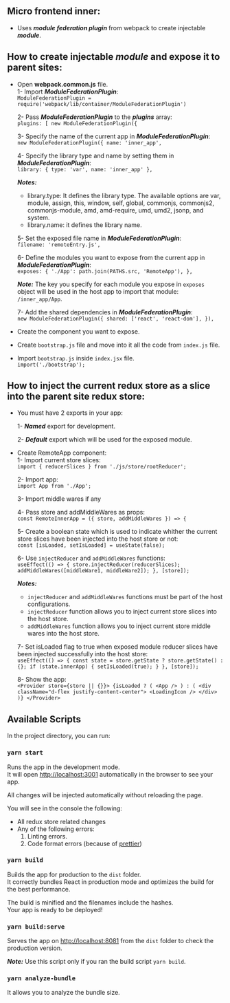 ## Micro frontend inner:

- Uses ***module federation plugin*** from webpack to create injectable ***module***.

## How to create injectable ***module*** and expose it to parent sites:

- Open **webpack.common.js** file.<br>
    1- Import ***ModuleFederationPlugin***:<br>
    `ModuleFederationPlugin = require('webpack/lib/container/ModuleFederationPlugin')`
    
    2- Pass ***ModuleFederationPlugin*** to the ***plugins*** array:<br>
    `plugins: [
                new ModuleFederationPlugin({`
                
    3- Specify the name of the current app in ***ModuleFederationPlugin***:<br>
    `new ModuleFederationPlugin({
        name: 'inner_app',`
        
    4- Specify the library type and name by setting them in ***ModuleFederationPlugin***:<br>
    `library: { type: 'var', name: 'inner_app' },`<br>
        
     **_Notes:_** 
     - library.type: It defines the library type. The available options are var,
       module, assign, this, window, self, global, commonjs, commonjs2, commonjs-module,
       amd, amd-require, umd, umd2, jsonp, and system.
     - library.name: it defines the library name.
        
    5- Set the exposed file name in ***ModuleFederationPlugin***:<br>
    `filename: 'remoteEntry.js',`
    
    6- Define the modules you want to expose from the current app in ***ModuleFederationPlugin***:<br>
    `exposes: {
        './App': path.join(PATHS.src, 'RemoteApp'),
    },`
    
    **_Note:_** The key you specify for each module you expose in `exposes` object
     will be used in the host app to import that module: `/inner_app/App`.
    
    7- Add the shared dependencies in ***ModuleFederationPlugin***:<br>
        `new ModuleFederationPlugin({
            shared: ['react', 'react-dom'],
        }),`
 	
- Create the component you want to expose.
- Create `bootstrap.js` file and move into it all the code from `index.js` file.
- Import `bootstrap.js` inside `index.jsx` file.<br>
`import('./bootstrap');`


## How to inject the current redux store as a slice into the parent site redux store:

- You must have 2 exports in your app:

    1- ***Named*** export for development.
    
    2- ***Default*** export which will be used for the exposed module.
    
- Create RemoteApp component:<br>
    1- Import current store slices:<br>
         `import { reducerSlices } from './js/store/rootReducer';`
         
    2- Import app:<br>
         `import App from './App';`
         
    3- Import middle wares if any
    
    4- Pass store and addMiddleWares as props:<br>
        `const RemoteInnerApp = ({
        	store,
        	addMiddleWares
        }) => {`
        
    5- Create a boolean state which is used to indicate whither the current store slices have been injected into the host store or not:<br>
        `const [isLoaded, setIsLoaded] = useState(false);`
        
    6- Use `injectReducer` and `addMiddleWares` functions:<br>
        `useEffect(() => {
        		store.injectReducer(reducerSlices);
        		addMiddleWares([middleWare1, middleWare2]);
        	}, [store]);`<br>
        	
    **_Notes:_** 
     - `injectReducer` and `addMiddleWares` functions must be part of the host configurations.     
     - `injectReducer` function allows you to inject current store slices into the host store.     
     - `addMiddleWares` function allows you to inject current store middle wares into the host store.
    
    7- Set isLoaded flag to true when exposed module reducer slices have been injected successfully into the host store:<br>
        `useEffect(() => {
    		const state = store.getState ? store.getState() : {};
    		if (state.innerApp) {
    			setIsLoaded(true);
    		}
    	}, [store]);`
    
    8- Show the app:<br>
        `<Provider store={store || {}}>
            {isLoaded ? (
                <App />
            ) : (
                <div className="d-flex justify-content-center">
                    <LoadingIcon />
                </div>
            )}
        </Provider>`
    

## Available Scripts

In the project directory, you can run:

### `yarn start`

Runs the app in the development mode.<br>
It will open [http://localhost:3001](http://localhost:3001) automatically in the browser to see your app.

All changes will be injected automatically without reloading the page.<br>

You will see in the console the following:

- All redux store related changes
- Any of the following errors:
  1. Linting errors.
  2. Code format errors (because of [prettier](https://prettier.io/))

### `yarn build`

Builds the app for production to the `dist` folder.<br>
It correctly bundles React in production mode and optimizes the build for the best performance.

The build is minified and the filenames include the hashes.<br>
Your app is ready to be deployed!

### `yarn build:serve`

Serves the app on [http://localhost:8081](http://localhost:8081) from the `dist` folder to check the production version.

**_Note:_** Use this script only if you ran the build script `yarn build`.

### `yarn analyze-bundle`

It allows you to analyze the bundle size.
